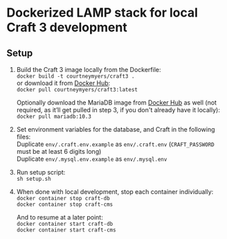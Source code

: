 # Dockerized LAMP stack for local Craft 3 development

## Setup

1. Build the Craft 3 image locally from the Dockerfile:    
    `docker build -t courtneymyers/craft3 .`    
    or download it from [Docker Hub](https://hub.docker.com/r/courtneymyers/craft3):    
    `docker pull courtneymyers/craft3:latest`    

    Optionally download the MariaDB image from [Docker Hub](https://hub.docker.com/_/mariadb) as well (not required, as it’ll get pulled in step 3, if you don't already have it locally):    
    `docker pull mariadb:10.3`    

2. Set environment variables for the database, and Craft in the following files:    
    Duplicate `env/.craft.env.example` as `env/.craft.env` (`CRAFT_PASSWORD` must be at least 6 digits long)    
    Duplicate `env/.mysql.env.example` as `env/.mysql.env`    

3. Run setup script:    
    `sh setup.sh`    

4. When done with local development, stop each container individually:    
    `docker container stop craft-db`    
    `docker container stop craft-cms`    

    And to resume at a later point:    
    `docker container start craft-db`    
    `docker container start craft-cms`    
